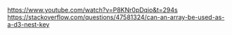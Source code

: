 https://www.youtube.com/watch?v=P8KNr0pDqio&t=294s
https://stackoverflow.com/questions/47581324/can-an-array-be-used-as-a-d3-nest-key
